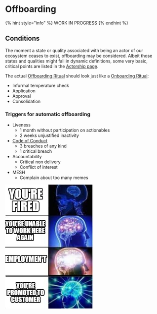 # Offboarding

{% hint style="info" %}
WORK IN PROGRESS
{% endhint %}

## Conditions

The moment a state or quality associated with being an actor of our ecosystem ceases to exist, offboarding may be considered. Albeit those states and qualities might fall in dynamic definitions, some very basic, critical points are listed in the [Actorship page](./).

The actual [Offboarding Ritual](offboarding.md) should look just like a [Onboarding Ritual](onboarding/):

* Informal temperature check
* Application 
* Approval 
* Consolidation

### Triggers for automatic offboarding

* Liveness
  * 1 month without participation on actionables 
  * 2 weeks unjustified inactivity 
* [Code of Conduct](code-of-conduct.md)
  * 3 breaches of any kind
  * 1 critical breach
* Accountability
  * Critical non delivery 
  * Conflict of interest
* MESH
  * Complain about too many memes

![](../.gitbook/assets/image%20%281%29.png)

